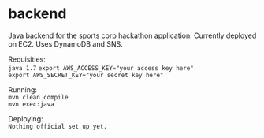 backend
=======

Java backend for the sports corp hackathon application. Currently deployed on EC2. Uses DynamoDB and SNS. 

Requisities:  
`java 1.7`
`export AWS_ACCESS_KEY="your access key here"`  
`export AWS_SECRET_KEY="your secret key here"`

Running:  
`mvn clean compile`  
`mvn exec:java`

Deploying:  
`Nothing official set up yet.`
